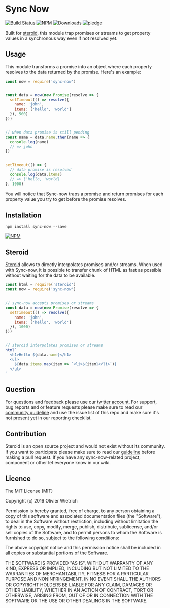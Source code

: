 # Sync Now

[![Build Status](https://travis-ci.org/bredele/sync-now.svg?branch=master)](https://travis-ci.org/bredele/sync-now)
[![NPM](https://img.shields.io/npm/v/sync-now.svg?style=flat-square)](https://www.npmjs.com/package/sync-now)
[![Downloads](https://img.shields.io/npm/dm/sync-now.svg?style=flat-square)](http://npm-stat.com/charts.html?package=sync-now)
[![pledge](https://bredele.github.io/contributing-guide/community-pledge.svg)](https://github.com/bredele/contributing-guide/blob/master/community.md)


Built for [steroid](https://github.com/bredele/steroid), this module trap promises or streams to get property values in a synchronous way even if not resolved yet.

## Usage

This module transforms a promise into an object where each property resolves to the data returned by the promise. Here's an example:


```js
const now = require('sync-now')


const data = now(new Promise(resolve => {
  setTimeout(() => resolve({
    name: 'john',
    items: ['hello', 'world']
  }), 500)
}))


// when data promise is still pending
const name = data.name.then(name => {
  console.log(name)
  // => john
})


setTimeout(() => {
  // data promise is resolved
  console.log(data.items)
  // => ['hello, 'world]
}, 1000)

```

You will notice that Sync-now traps a promise and return promises for each property value you try to get before the promise resolves.


## Installation

```shell
npm install sync-now --save
```

[![NPM](https://nodei.co/npm/sync-now.png)](https://nodei.co/npm/sync-now/)

## Steroid

[Steroid](https://github.com/bredele/steroid) allows to directly interpolates promises and/or streams. When used with Sync-now, it is possible to transfer chunk of HTML as fast as possible without waiting for the data to be available.


```javascript
const html = require('steroid')
const now = require('sync-now')


// sync-now accepts promises or streams
const data = now(new Promise(resolve => {
  setTimeout(() => resolve({
    name: 'john',
    items: ['hello', 'world']
  }), 1000)
}))


// steroid interpolates promises or streams
html`
  <h1>Hello ${data.name}</h1>
  <ul>
    ${data.items.map(item => `<li>${item}</li>`)}
  </ul>
`
```

## Question

For questions and feedback please use our [twitter account](https://twitter.com/bredeleca). For support, bug reports and or feature requests please make sure to read our
<a href="https://github.com/bredele/contributing-guide/blob/master/community.md" target="_blank">community guideline</a> and use the issue list of this repo and make sure it's not present yet in our reporting checklist.

## Contribution

Steroid is an open source project and would not exist without its community. If you want to participate please make sure to read our <a href="https://github.com/bredele/contributing-guide/blob/master/community.md" target="_blank">guideline</a> before making a pull request. If you have any sync-now-related project, component or other let everyone know in our wiki.


## Licence

The MIT License (MIT)

Copyright (c) 2016 Olivier Wietrich

Permission is hereby granted, free of charge, to any person obtaining a copy
of this software and associated documentation files (the "Software"), to deal
in the Software without restriction, including without limitation the rights
to use, copy, modify, merge, publish, distribute, sublicense, and/or sell
copies of the Software, and to permit persons to whom the Software is
furnished to do so, subject to the following conditions:

The above copyright notice and this permission notice shall be included in all
copies or substantial portions of the Software.

THE SOFTWARE IS PROVIDED "AS IS", WITHOUT WARRANTY OF ANY KIND, EXPRESS OR
IMPLIED, INCLUDING BUT NOT LIMITED TO THE WARRANTIES OF MERCHANTABILITY,
FITNESS FOR A PARTICULAR PURPOSE AND NONINFRINGEMENT. IN NO EVENT SHALL THE
AUTHORS OR COPYRIGHT HOLDERS BE LIABLE FOR ANY CLAIM, DAMAGES OR OTHER
LIABILITY, WHETHER IN AN ACTION OF CONTRACT, TORT OR OTHERWISE, ARISING FROM,
OUT OF OR IN CONNECTION WITH THE SOFTWARE OR THE USE OR OTHER DEALINGS IN THE
SOFTWARE.
